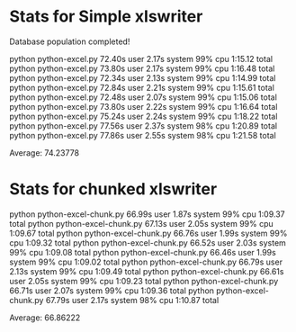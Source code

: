 # Stats for Simple xlswriter
Database population completed!

python python-excel.py  72.40s user 2.17s system 99% cpu 1:15.12 total
python python-excel.py  73.80s user 2.17s system 99% cpu 1:16.48 total
python python-excel.py  72.34s user 2.13s system 99% cpu 1:14.99 total
python python-excel.py  72.84s user 2.21s system 99% cpu 1:15.61 total
python python-excel.py  72.48s user 2.07s system 99% cpu 1:15.06 total
python python-excel.py  73.80s user 2.22s system 99% cpu 1:16.64 total
python python-excel.py  75.24s user 2.24s system 99% cpu 1:18.22 total
python python-excel.py  77.56s user 2.37s system 98% cpu 1:20.89 total
python python-excel.py  77.86s user 2.55s system 98% cpu 1:21.58 total

Average: 
74.23778

# Stats for chunked xlswriter
python python-excel-chunk.py  66.99s user 1.87s system 99% cpu 1:09.37 total
python python-excel-chunk.py  67.13s user 2.05s system 99% cpu 1:09.67 total
python python-excel-chunk.py  66.76s user 1.99s system 99% cpu 1:09.32 total
python python-excel-chunk.py  66.52s user 2.03s system 99% cpu 1:09.08 total
python python-excel-chunk.py  66.46s user 1.99s system 99% cpu 1:09.02 total
python python-excel-chunk.py  66.79s user 2.13s system 99% cpu 1:09.49 total
python python-excel-chunk.py  66.61s user 2.05s system 99% cpu 1:09.23 total
python python-excel-chunk.py  66.71s user 2.07s system 99% cpu 1:09.36 total
python python-excel-chunk.py  67.79s user 2.17s system 98% cpu 1:10.87 total

Average:
66.86222